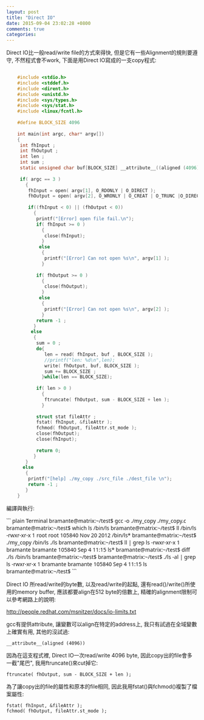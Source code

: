 ```yaml
---
layout: post
title: "Direct IO"
date: 2015-09-04 23:02:28 +0800
comments: true
categories: 
---
```


Direct IO比一般read/write file的方式來得快, 
但是它有一些Alignment的規則要遵守, 
不然程式會不work, 下面是用Direct IO寫成的一支copy程式:

``` c my_copy.c
	
	#include <stdio.h>
	#include <stddef.h>
	#include <dirent.h>
	#include <unistd.h>
	#include <sys/types.h>
	#include <sys/stat.h>
	#include <linux/fcntl.h>
	
	#define BLOCK_SIZE 4096
	
	int main(int argc, char* argv[])
	{
	 int fhInput ;
	 int fhOutput ;
	 int len ;
	 int sum ;
	 static unsigned char buf[BLOCK_SIZE] __attribute__((aligned (4096))) ;
	
	 if( argc == 3 )
	   {
	    fhInput = open( argv[1], O_RDONLY | O_DIRECT );
	    fhOutput = open( argv[2], O_WRONLY | O_CREAT | O_TRUNC |O_DIRECT );
	
	    if((fhInput < 0) || (fhOutput < 0))
	      {
	       printf("[Error] open file fail.\n");
	       if( fhInput >= 0 )
	         {
	          close(fhInput);
	         }
	        else
	         {
	          printf("[Error] Can not open %s\n", argv[1] );
	         }
	
	       if( fhOutput >= 0 )
	         {
	          close(fhOutput);
	         }
	        else
	         {
	          printf("[Error] Can not open %s\n", argv[2] );
	         }
	       return -1 ;
	      }
	     else
	      {
	       sum = 0 ;
	       do{
	          len = read( fhInput, buf , BLOCK_SIZE );
	          //printf("len: %d\n",len);
	          write( fhOutput, buf, BLOCK_SIZE );
	          sum += BLOCK_SIZE ;
	         }while(len == BLOCK_SIZE);
	
	       if( len > 0 )
	         {
	          ftruncate( fhOutput, sum - BLOCK_SIZE + len );
	         }
	
	       struct stat fileAttr ;
	       fstat( fhInput, &fileAttr );
	       fchmod( fhOutput, fileAttr.st_mode );
	       close(fhOutput);
	       close(fhInput);
	
	       return 0;
	      }
	   }
	  else
	   {
	    printf("[help] ./my_copy ./src_file ./dest_file \n");
	    return -1 ;
	   }
	}
```

編譯與執行:

<font face="sans">
``` plain Terminal
	bramante@matrix:~/test$ gcc -o ./my_copy ./my_copy.c
	bramante@matrix:~/test$ which ls
	/bin/ls
	bramante@matrix:~/test$ ll /bin/ls
	-rwxr-xr-x 1 root root 105840 Nov 20  2012 /bin/ls*
	bramante@matrix:~/test$ ./my_copy /bin/ls ./ls
	bramante@matrix:~/test$ ll | grep ls
	-rwxr-xr-x 1 bramante bramante 105840 Sep  4 11:15 ls*
	bramante@matrix:~/test$ diff ./ls /bin/ls
	bramante@matrix:~/test$
	bramante@matrix:~/test$ ./ls -al | grep ls
	-rwxr-xr-x 1 bramante bramante 105840 Sep  4 11:15 ls
	bramante@matrix:~/test$
```
</font>

Direct IO 所read/write的byte數, 以及read/write的起點, 
還有read()/write()所使用的memory buffer, 應該都要align在512 byte的倍數上,
精確的alignment限制可以參考網路上的說明:

http://people.redhat.com/msnitzer/docs/io-limits.txt
	
gcc有提供attribute, 讓變數可以align在特定的address上, 我只有試過在全域變數上確實有用, 其他的沒試過:
	
	__attribute__(aligned (4096))

因為在這支程式裡, Direct IO一次read/write 4096 byte, 
因此copy出的file會多一截"尾巴", 我用ftruncate()來cut掉它:

	ftruncate( fhOutput, sum - BLOCK_SIZE + len );

為了讓copy出的file的屬性和原本的file相同, 因此我用fstat()與fchmod()複製了檔案屬性:

	fstat( fhInput, &fileAttr );
	fchmod( fhOutput, fileAttr.st_mode );
